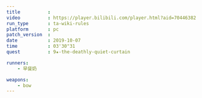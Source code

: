 ```yaml
---
title          :
video          : https://player.bilibili.com/player.html?aid=70446382
run_type       : ta-wiki-rules
platform       : pc
patch_version  : 
date           : 2019-10-07
time           : 03'30"31
quest          : 9★-the-deathly-quiet-curtain

runners:
    - 早餐奶

weapons:
    - bow
---
```

